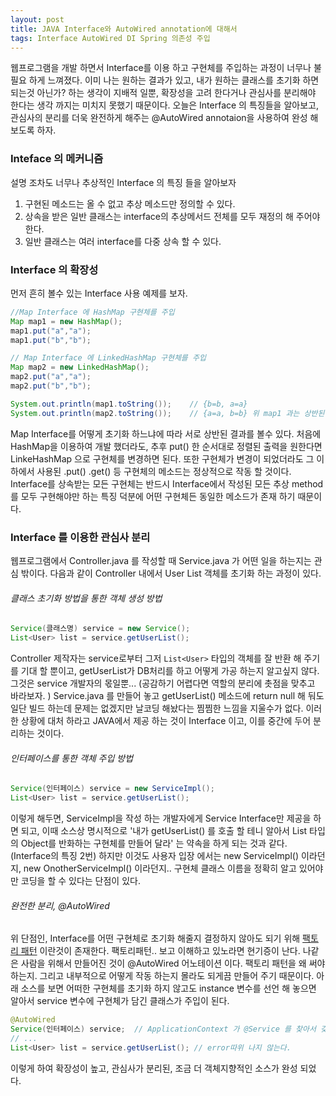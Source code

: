 ```yaml
---
layout: post
title: JAVA Interface와 AutoWired annotation에 대해서
tags: Interface AutoWired DI Spring 의존성 주입
---
```



웹프로그램을 개발 하면서 Interface를 이용 하고 구현체를 주입하는 과정이 너무나 불필요 하게 느껴졌다. 
이미 나는 원하는 결과가 있고, 내가 원하는 클래스를 초기화 하면 되는것 아닌가? 하는 생각이 지배적 일뿐, 확장성을 고려 한다거나 관심사를 분리해야 한다는 생각 까지는 미치지 못했기 때문이다.
오늘은 Interface 의 특징들을 알아보고, 관심사의 분리를 더욱 완전하게 해주는 @AutoWired annotaion을 사용하여 완성 해 보도록 하자.



### Inteface 의 메커니즘 ###
설명 조차도 너무나 추상적인 Interface 의 특징 들을 알아보자
1. 구현된 메소드는 올 수 없고 추상 메소드만 정의할 수 있다.
2. 상속을 받은 일반 클래스는 interface의 추상메서드 전체를 모두 재정의 해 주어야 한다.
3. 일반 클래스는 여러 interface를 다중 상속 할 수 있다.




### Interface 의 확장성 ###
먼저 흔히 볼수 있는 Interface 사용 예제를 보자.

```java
//Map Interface 에 HashMap 구현체를 주입
Map map1 = new HashMap();
map1.put("a","a");
map1.put("b","b");

// Map Interface 에 LinkedHashMap 구현체를 주입
Map map2 = new LinkedHashMap();
map2.put("a","a");
map2.put("b","b");

System.out.println(map1.toString());    // {b=b, a=a}
System.out.println(map2.toString());    // {a=a, b=b} 위 map1 과는 상반된 결과.
```

Map Interface를 어떻게 초기화 하느냐에 따라 서로 상반된 결과를 볼수 있다. 
처음에 HashMap을 이용하여 개발 했더라도, 추후 put() 한 순서대로 정렬된 출력을 원한다면 LinkeHashMap 으로 구현체를 변경하면 된다.
또한 구현체가 변경이 되었더라도 그 이하에서 사용된 .put() .get() 등 구현체의 메소드는 정상적으로 작동 할 것이다.
Interface를 상속받는 모든 구현체는 반드시 Interface에서 작성된 모든 추상 method를 모두 구현해야만 하는 특징 덕분에 어떤 구현체든 동일한 메소드가 존재 하기 때문이다.

### Interface 를 이용한 관심사 분리 ###

웹프로그램에서 Controller.java 를 작성할 때 Service.java 가 어떤 일을 하는지는 관심 밖이다. 다음과 같이 Controller 내에서 User List 객체를 초기화 하는 과정이 있다.
###### 클래스 초기화 방법을 통한 객체 생성 방법 ######

```java
Service(클래스명) service = new Service();
List<User> list = service.getUserList();
```
Controller 제작자는 service로부터 그저 `List<User>` 타입의 객체를 잘 반환 해 주기를 기대 할 뿐이고, getUserList가 DB처리를 하고 어떻게 가공 하는지 알고싶지 않다. 그것은 service 개발자의 몫일뿐... (공감하기 어렵다면 역할의 분리에 촛점을 맞추고 바라보자. )
Service.java 를 만들어 놓고 getUserList() 메소드에 return null 해 둬도 일단 빌드 하는데 문제는 없겠지만 날코딩 해놨다는 찜찜한 느낌을 지울수가 없다. 이러한 상황에 대처 하라고 JAVA에서 제공 하는 것이 Interface 이고, 이를 중간에 두어 분리하는 것이다.

###### 인터페이스를 통한 객체 주입 방법 ######

```java
Service(인터페이스) service = new ServiceImpl();
List<User> list = service.getUserList();
```

이렇게 해두면, ServiceImpl을 작성 하는 개발자에게 Service Interface만 제공을 하면 되고, 이때 소스상 명시적으로 '내가 getUserList() 를 호출 할 테니 알아서 List<User> 타입의 Object를 반화하는 구현체를 만들어 달라' 는 약속을 하게 되는 것과 같다. (Interface의 특징 2번)
하지만 이것도 사용자 입장 에서는 new ServiceImpl() 이라던지, new OnotherServiceImpl() 이라던지.. 구현체 클래스 이름을 정확히 알고 있어야만 코딩을 할 수 있다는 단점이 있다.

###### 완전한 분리, @AutoWired ######
위 단점인, Interface를 어떤 구현체로 초기화 해줄지 결정하지 않아도 되기 위해 [팩토리 패턴](http://warmz.tistory.com/entry/Abstract-Factory-Pattern-%EC%B6%94%EC%83%81-%ED%8C%A9%ED%86%A0%EB%A6%AC-%ED%8C%A8%ED%84%B4) 이란것이 존재한다.
팩토리패턴.. 보고 이해하고 있노라면 현기증이 난다.
나같은 사람을 위해서 만들어진 것이 @AutoWired 어노테이션 이다.
팩토리 패턴을 왜 써야하는지. 그리고 내부적으로 어떻게 작동 하는지 몰라도 되게끔 만들어 주기 때문이다.
아래 소스를 보면 어떠한 구현체를 초기화 하지 않고도 instance 변수를 선언 해 놓으면 알아서 service 변수에 구현체가 담긴 클래스가 주입이 된다.

```java
@AutoWired
Service(인터페이스) service;  // ApplicationContext 가 @Service 를 찾아서 갖고있다가 적절히 주입시켜줌 
// ...
List<User> list = service.getUserList(); // error따위 나지 않는다.
```


이렇게 하여 확장성이 높고, 관심사가 분리된, 조금 더 객체지향적인 소스가 완성 되었다.


